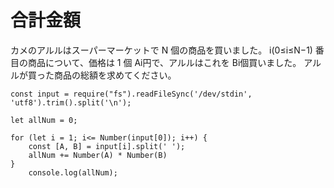 # 合計金額
カメのアルルはスーパーマーケットで N 個の商品を買いました。
i(0≤i≤N−1) 番目の商品について、価格は 1 個 Ai円で、アルルはこれを Bi個買いました。
アルルが買った商品の総額を求めてください。

```
const input = require("fs").readFileSync('/dev/stdin', 'utf8').trim().split('\n');

let allNum = 0;

for (let i = 1; i<= Number(input[0]); i++) {
    const [A, B] = input[i].split(' ');
    allNum += Number(A) * Number(B)
}
    console.log(allNum);

```
